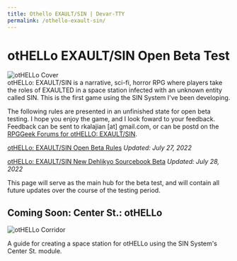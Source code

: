 ```yaml
--- 
title: Othello EXAULT/SIN | Devar-TTY
permalink: /othello-exault-sin/ 
---
```

<div id="single-page">

# otHELLo EXAULT/SIN Open Beta Test

<img src="/assets/images/OTHELLO-EXAULT-SIN-Beta/cover-square.jpg" alt="otHELLo Cover" />
<br/>
otHELLo: EXAULT/SIN is a narrative, sci-fi, horror RPG where players take the roles of EXAULTED in a space station infected with an unknown entity called SIN. This is the first game using the SIN System I've been developing.

The following rules are presented in an unfinished state for open beta testing. I hope you enjoy the game, and I look foward to your feedback. Feedback can be sent to rkalajian [at] gmail.com, or can be postd on the [RPGGeek Forums for otHELLO: EXAULT/SIN](https://rpggeek.com/forums/family/76483).

[otHELLo: EXAULT/SIN Open Beta Rules](/assets/pdf/OTHELLO-EXUALT-SIN-BETA-07272022.pdf)
*Updated: July 27, 2022*

[otHELLo: EXAULT/SIN New Dehlikyo Sourcebook Beta](/assets/pdf/New-Dehlikyo-Sourcebook-BETA-07282022.pdf)
*Updated: July 28, 2022*

This page will serve as the main hub for the beta test, and will contain all future updates over the course of the testing period.

## Coming Soon: Center St.: otHELLo

<img src="/assets/images/OTHELLO-EXAULT-SIN-Beta/corridor.jpg" alt="otHELLo Corridor" />

A guide for creating a space station for otHELLo using the SIN System's Center St. module.
</div>